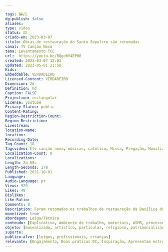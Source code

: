 ```yaml
---

tags: 🖼️/🎥️
dg-publish: false
aliases: 
type: video
status: 🟨️
criado-em: 2023-03-07
titulo: Obras de restauração do Santo Sepulcro são retomadas
canal: TV Canção Nova
tema: Levantamento TCC 
url:  https://youtu.be/BQge0Y4EP00
created: 2023-03-07 12:03
updated: 2023-05-01 21:50
Kids: 
Embeddable: VERDADEIRO
Licensed-Content: VERDADEIRO
Dimension: 2d
Definition: hd
Caption: FALSE
Projection: rectangular
License: youtube
Privacy-Status: public
Content-Rating: 
Region-Restriction-Count: 
Region-Restriction: 
Livestream: 
location-Name: 
location: 
Recording-Date: 
Tag-Count: 18
Tagsvideo: [tv canção nova, músicas, católico, Missa, Pregação, Homilia, brazil, missa ao vivo, live missa, Santa Missa, Canção Nova Oficial, Comunidade Canção Nova, Programação TV Canção Nova, TV Canção Nova AO VIVO, AO VIVO TV, cnnoticias, Canção Nova Notícias, Notícias Canção Nova]
Localization-Count: 0
Localizations: 
Length: 2m 58s
Length-Seconds: 178
Published: 2021-10-01
Language: 
Audio-Language: pt
Views: 929
Likes: 48
Dislikes: 
Like-Ratio: 
Comments: 0
Description: Foram retomados os trabalhos de restauração da Basílica do Santo Sepulcro, local considerado "centro do mundo" para nós cristãos já que é o local onde Jesus foi crucificado e, mais do que isso, onde ressuscitou. Reportagem e edição Alessansdra Buzzetti Narração Lurdinha Nunes e Silvonei José Imagens Jonhy Michel TV Canção Nova AO VIVO acompanhe e compartilhe nossa programação. 
monetized: true
abordagem: Leiga/Técnica
conteudo: [Explicativo, Ambiente de trabalho, materiais, ASMR, processos]
objeto: [musealizado, artístico, particular, religioso, patrimonializado, histórico]
suporte:
publico-alvo: [leigos, profissionais, crianças]
relevante: [Engajamento, Boas práticas DC, Inspiração, Apresentam estratégias de DC, Inovações, cibercultura]
---
```

